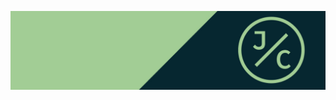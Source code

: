 ![JcBanner](https://raw.githubusercontent.com/Jac21/Branding/master/Logos/JC/Exports/Banners/JcLogoBannerBasic.png)

<!--
**Jac21/Jac21** is a ✨ _special_ ✨ repository because its `README.md` (this file) appears on your GitHub profile.

Here are some ideas to get you started:

- 🔭 I’m currently working on ...
- 🌱 I’m currently learning ...
- 👯 I’m looking to collaborate on ...
- 🤔 I’m looking for help with ...
- 💬 Ask me about ...
- 📫 How to reach me: ...
- 😄 Pronouns: ...
- ⚡ Fun fact: ...
-->
